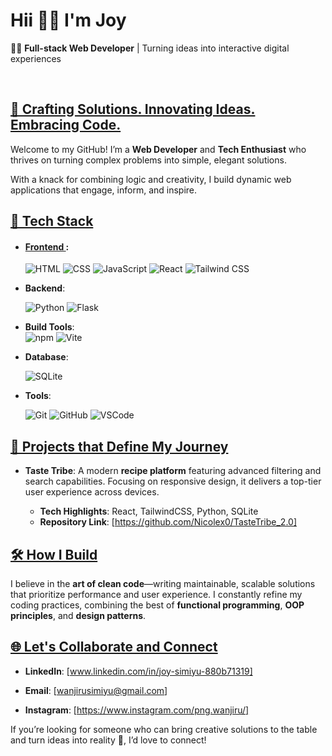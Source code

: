 # Hii 👋🏾 I'm Joy

👩‍💻 **Full-stack Web Developer** | Turning ideas into interactive digital experiences

<br>

## <u>🎨 Crafting Solutions. Innovating Ideas. Embracing Code.</u>

Welcome to my GitHub! I’m a **Web Developer** and **Tech Enthusiast** who thrives on turning complex problems into simple, elegant solutions.

With a knack for combining logic and creativity, I build dynamic web applications that engage, inform, and inspire.

## <u>🔧 Tech Stack </u>


- #### <u> Frontend </u>:
  
  ![HTML](https://img.shields.io/badge/HTML5-E34F26?style=for-the-badge&logo=html5&logoColor=white)
  ![CSS](https://img.shields.io/badge/CSS3-1572B6?style=for-the-badge&logo=css3&logoColor=white)
  ![JavaScript](https://img.shields.io/badge/JavaScript-F7DF1E?style=for-the-badge&logo=JavaScript&logoColor=white)
  ![React](https://img.shields.io/badge/React-20232A?style=for-the-badge&logo=react&logoColor=61DAFB)
  ![Tailwind CSS](https://img.shields.io/badge/Tailwind_CSS-38B2AC?style=for-the-badge&logo=tailwind-css&logoColor=white)

- **Backend**:
  
  ![Python](https://img.shields.io/badge/Python-3776AB?style=for-the-badge&logo=python&logoColor=white)
  ![Flask](https://img.shields.io/badge/Flask-000000?style=for-the-badge&logo=flask&logoColor=white) 

- **Build Tools**:  
  ![npm](https://img.shields.io/badge/npm-CB3837?style=for-the-badge&logo=npm&logoColor=white) 
  ![Vite](https://img.shields.io/badge/-Vite-646CFF?style=flat&logo=vite&logoColor=white)

- **Database**:
  
  ![SQLite](https://img.shields.io/badge/SQLite-07405E?style=for-the-badge&logo=sqlite&logoColor=white)


- **Tools**:
  
  ![Git](https://img.shields.io/badge/GIT-E44C30?style=for-the-badge&logo=git&logoColor=white)
  ![GitHub](https://img.shields.io/badge/GitHub-100000?style=for-the-badge&logo=github&logoColor=white)
  ![VSCode](https://img.shields.io/badge/Visual_Studio-5C2D91?style=for-the-badge&logo=visual%20studio&logoColor=white)

## <u> 💼 Projects that Define My Journey </u>


- **Taste Tribe**: A modern **recipe platform** featuring advanced filtering and search capabilities.
  Focusing on responsive design, it delivers a top-tier user experience across devices.
  
  - **Tech Highlights**: React, TailwindCSS, Python, SQLite
  - **Repository Link**: [https://github.com/Nicolex0/TasteTribe_2.0]


## <u> 🛠️ How I Build</u>

I believe in the **art of clean code**—writing maintainable, scalable solutions that prioritize performance and user experience. 
I constantly refine my coding practices, combining the best of **functional programming**, **OOP principles**, and **design patterns**.

## <u> 🌐 Let's Collaborate and Connect</u>

- **LinkedIn**: [www.linkedin.com/in/joy-simiyu-880b71319]
   
- **Email**: [wanjirusimiyu@gmail.com]

- **Instagram**: [https://www.instagram.com/png.wanjiru/]

If you’re looking for someone who can bring creative solutions to the table and turn ideas into reality 🌟, I’d love to connect!



<!---
Wanjirusimiyu/Wanjirusimiyu is a ✨ special ✨ repository because its `README.md` (this file) appears on your GitHub profile.
You can click the Preview link to take a look at your changes.
--->
